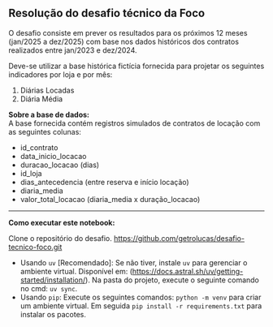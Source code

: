 ## **Resolução do desafio técnico da Foco**
O desafio consiste em prever os resultados para os próximos 12 meses (jan/2025 a dez/2025) com base nos dados históricos dos contratos realizados entre jan/2023 e dez/2024.

Deve-se utilizar a base histórica fictícia fornecida para projetar os seguintes indicadores por loja e por mês:
1. Diárias Locadas
2. Diária Média

**Sobre a base de dados:**\
A base fornecida contém registros simulados de contratos de locação com as seguintes colunas:

- id_contrato
- data_inicio_locacao
- duracao_locacao (dias)
- id_loja
- dias_antecedencia (entre reserva e início locação)
- diaria_media
- valor_total_locacao (diaria_media x duração_locacao)

---

**Como executar este notebook:**

 Clone o repositório do desafio. https://github.com/getrolucas/desafio-tecnico-foco.git
- Usando `uv` [Recomendado]: Se não tiver, instale `uv` para gerenciar o ambiente virtual. Disponível em: (https://docs.astral.sh/uv/getting-started/installation/). Na pasta do projeto, execute o seguinte comando no cmd: `uv sync`.
- Usando `pip`: Execute os seguintes comandos: `python -m venv` para criar um ambiente virtual. Em seguida `pip install -r requirements.txt` para instalar os pacotes.
